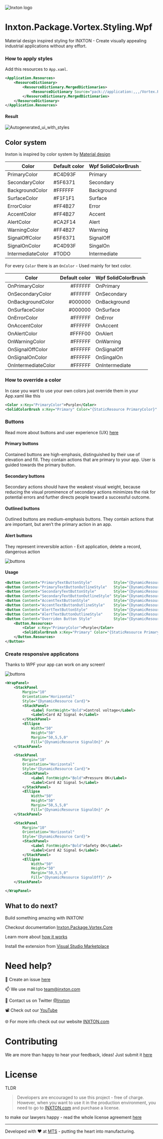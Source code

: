 ![Inxton logo](https://github.com/Inxton/documentation/raw/master/assets/logo.png)

# Inxton.Package.Vortex.Styling.Wpf

Material design inspired styling for INXTON - Create visually appealing industrial applications without any effort.

### How to apply styles

Add this resources to `App.xaml`.

~~~xml
<Application.Resources>
    <ResourceDictionary>
        <ResourceDictionary.MergedDictionaries>
            <ResourceDictionary Source="pack://application:,,,/Vortex.Presentation.Styling.Wpf;component/VortexStyle.xaml" />
        </ResourceDictionary.MergedDictionaries>
    </ResourceDictionary>
</Application.Resources>
~~~

#### Result

![Autogenerated_ui_with_styles](../assets/Autogenerated_ui_with_styles.gif)

## Color system

Inxton is inspired by color system by [Material design](https://www.material.io/design/color/the-color-system.html#color-theme-creation)

| Color             | Default color | Wpf SolidColorBrush |
| -------------     | -----         |-----                |
| PrimaryColor      | #C4D93F       |Primary              |
| SecondaryColor    | #5F6371       |Secondary            |
| BackgroundColor   | #FFFFFF       |Background           |
| SurfaceColor      | #F1F1F1       |Surface              |
| ErrorColor        | #FF4B27       |Error                |
| AccentColor       | #FF4B27       |Accent               |
| AlertColor        | #CA2F14       |Alert                |
| WarningColor      | #FF4B27       |Warning              |
| SignalOffColor    | #5F6371       |SignalOff            |
| SignalOnColor     | #C4D93F       |SingalOn             |
| IntermediateColor | #TODO         |Intermediate         |

For every `Color` there is an `OnColor` - Used mainly for text color. 

| Color               | Default color | Wpf SolidColorBrush |
| -------------       | -----:        |-----                |
| OnPrimaryColor      | #FFFFFF       |OnPrimary            |
| OnSecondaryColor    | #FFFFFF       |OnSecondary          |
| OnBackgroundColor   | #000000       |OnBackground         |
| OnSurfaceColor      | #000000       |OnSurface            |
| OnErrorColor        | #FFFFFF       |OnError              |
| OnAccentColor       | #FFFFFF       |OnAccent             |
| OnAlertColor        | #FFFF00       |OnAlert              |
| OnWarningColor      | #FFFFFF       |OnWarning            |
| OnSignalOffColor    | #FFFFFF       |OnSignalOff          |
| OnSignalOnColor     | #FFFFFF       |OnSingalOn           |
| OnIntermediateColor | #FFFFFF       |OnIntermediate       |

### How to override a color

In case you want to use your own colors just override them in your App.xaml like this
~~~XML
<Color x:Key="PrimaryColor">Purple</Color>
<SolidColorBrush x:Key="Primary" Color="{StaticResource PrimaryColor}" />
~~~

### Buttons

Read more about buttons and user experience (UX) [here](https://uxplanet.org/primary-secondary-action-buttons-c16df9b36150)       

#### Primary buttons
Contained buttons are high-emphasis, distinguished by their use of elevation and fill. They contain actions that are primary to your app. User is guided towards the primary button.

#### Secondary buttons
Secondary actions should have the weakest visual weight, because reducing the visual prominence of secondary actions minimizes the risk for potential errors and further directs people toward a successful outcome.


#### Outlined buttons
Outlined buttons are medium-emphasis buttons. They contain actions that are important, but aren’t the primary action in an app.


#### Alert buttons 
They represent irreversible action - Exit application, delete a record, dangerous action


![buttons](./assets/inxton_styling.png)
#### Usage
~~~xml
<Button Content="PrimaryTextButtonStyle"          Style="{DynamicResource PrimaryTextButtonStyle}"          />
<Button Content="PrimaryTextButtonOutlineStyle"   Style="{DynamicResource PrimaryTextButtonOutlineStyle}"   />
<Button Content="SecondaryTextButtonStyle"        Style="{DynamicResource SecondaryTextButtonStyle}"        />
<Button Content="SecondaryTextButtonOutlineStyle" Style="{DynamicResource SecondaryTextButtonOutlineStyle}" />
<Button Content="AccentTextButtonStyle"           Style="{DynamicResource AccentTextButtonStyle}"           />
<Button Content="AccentTextButtonOutlineStyle"    Style="{DynamicResource AccentTextButtonOutlineStyle}"    />
<Button Content="AlertTextButtonStyle"            Style="{DynamicResource AlertTextButtonStyle}"            />
<Button Content="AlertTextButtonOutlineStyle"     Style="{DynamicResource AlertTextButtonOutlineStyle}"     />
<Button Content="Overriden Button Style"          Style="{DynamicResource PrimaryTextButtonStyle}">
    <Button.Resources>
        <Color x:Key="PrimaryColor">Purple</Color>
        <SolidColorBrush x:Key="Primary" Color="{StaticResource PrimaryColor}" />
    </Button.Resources>
</Button>
~~~

### Create responsive applicatons

Thanks to WPF your app can work on any screen!

![buttons](./assets/responsive_design.gif)

~~~xml
<WrapPanel>
    <StackPanel
        Margin="10"
        Orientation="Horizontal"
        Style="{DynamicResource Card}">
        <StackPanel>
            <Label FontWeight="Bold">Control voltage</Label>
            <Label>Card A2 Signal 4</Label>
        </StackPanel>
        <Ellipse
            Width="50"
            Height="50"
            Margin="50,5,5,0"
            Fill="{DynamicResource SignalOn}" />
    </StackPanel>

    <StackPanel
        Margin="10"
        Orientation="Horizontal"
        Style="{DynamicResource Card}">
        <StackPanel>
            <Label FontWeight="Bold">Pressure OK</Label>
            <Label>Card A2 Signal 5</Label>
        </StackPanel>
        <Ellipse
            Width="50"
            Height="50"
            Margin="50,5,5,0"
            Fill="{DynamicResource SignalOn}" />
    </StackPanel>

    <StackPanel
        Margin="10"
        Orientation="Horizontal"
        Style="{DynamicResource Card}">
        <StackPanel>
            <Label FontWeight="Bold">Safety OK</Label>
            <Label>Card A2 Signal 6</Label>
        </StackPanel>
        <Ellipse
            Width="50"
            Height="50"
            Margin="50,5,5,0"
            Fill="{DynamicResource SignalOff}" />
    </StackPanel>

</WrapPanel>
~~~


## What to do next?

Build something amazing with INXTON!


Checkout documentation  [Inxton.Package.Vortex.Core](https://github.com/Inxton/documentation)

Learn more about [how it works](Inxton.Vortex.Presentation.Wpf/README.md)

Install the extension from [Visual Studio Marketplace](https://marketplace.visualstudio.com/items?itemName=Inxton.InxtonVortexBuilderExtensionPre)

# Need help?

🧪 Create an issue [here](https://github.com/Inxton/Feedback/issues/new/choose)

📫 We use mail too team@inxton.com 

🐤 Contact us on Twitter [@Inxton](https://twitter.com/inxtonteam)

📽 Check out our [YouTube](https://www.youtube.com/channel/UCB3EcnWyLSsV5gqSt8PRDXA/featured)

🌐 For more info check out our website [INXTON.com](https://www.inxton.com/)


# Contributing

We are more than happy to hear your feedback, ideas!
Just submit it [here](https://github.com/Inxton/Feedback/issues/new/choose)  


# License
TLDR
> Developers are encouraged to use this project -  free of charge. However, when you want to use it in the production environment, you need to go to  [INXTON.com](https://www.inxton.com/) and purchase a license.

to make our lawyers happy - read the whole license agreement [here](https://github.com/Inxton/about/blob/master/license.md)



---
Developed with ♥ at [MTS](https://www.mts.sk/) - putting the heart into manufacturing.










 